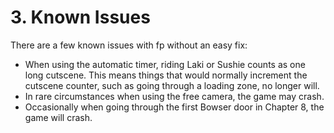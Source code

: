 # 3. Known Issues

There are a few known issues with fp without an easy fix:

* When using the automatic timer, riding Laki or Sushie counts as one long cutscene. This means things that would normally increment the cutscene counter, such as going through a loading zone, no longer will.
* In rare circumstances when using the free camera, the game may crash.
* Occasionally when going through the first Bowser door in Chapter 8, the game will crash.

